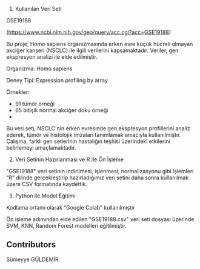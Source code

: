 1. Kullanılan Veri Seti

GSE19188

(https://www.ncbi.nlm.nih.gov/geo/query/acc.cgi?acc=GSE19188)

Bu proje, Homo sapiens organizmasında erken evre küçük hücreli olmayan akciğer
kanseri (NSCLC) ile ilgili verilerini kapsamaktadır. Veriler, gen ekspresyon analizi ile elde
edilmiştir.

Organizma: Homo sapiens

Deney Tipi: Expression profiling by array

Örnekler:
- 91 tümör örneği
- 65 bitişik normal akciğer doku örneği
- 
Bu veri seti, NSCLC'nin erken evresinde gen ekspresyon profillerini analiz ederek, tümör
ve histolojik imzaları tanımlamak amacıyla kullanılmıştır. Çalışma, farklı gen setlerinin
hastalığın teşhisi üzerindeki etkilerini belirlemeyi amaçlamaktadır.

2. Veri Setinin Hazırlanması ve R ile Ön İşleme

"GSE19188" veri setinin indirilmesi, işlenmesi, normalizasyonu gibi işlemleri “R” dilinde
gerçekleştirip hazırladığımız veri setini daha sonra kullanılmak üzere CSV formatında
kaydettik. 

3. Python ile Model Eğitimi

Kodlama ortamı olarak “Google Colab” kullanılmıştır

Ön işleme adımından elde edilen "GSE19188.csv" veri seti dosyası üzerinde SVM, KNN, Random Forest modelleri eğitilmiştir.

Contributors
--
Sümeyye GÜLDEMİR
